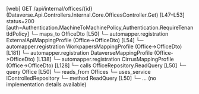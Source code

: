 [web] GET /api/internal/offices/{id}  (Dataverse.Api.Controllers.Internal.Core.OfficesController.Get)  [L47–L53] status=200 [auth=Authentication.MachineToMachinePolicy,Authentication.RequireTenantIdPolicy]
  └─ maps_to OfficeDto [L50]
    └─ automapper.registration ExternalApiMappingProfile (Office->OfficeDto) [L54]
    └─ automapper.registration WorkpapersMappingProfile (Office->OfficeDto) [L181]
    └─ automapper.registration DataverseMappingProfile (Office->OfficeDto) [L138]
    └─ automapper.registration CirrusMappingProfile (Office->OfficeDto) [L128]
  └─ calls OfficeRepository.ReadQuery [L50]
  └─ query Office [L50]
    └─ reads_from Offices
  └─ uses_service IControlledRepository<Office>
    └─ method ReadQuery [L50]
      └─ ... (no implementation details available)


